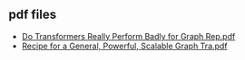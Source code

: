 ## pdf files
- [Do Transformers Really Perform Badly for Graph Rep.pdf](Do%20Transformers%20Really%20Perform%20Badly%20for%20Graph%20Rep.pdf?raw=true)
- [Recipe for a General, Powerful, Scalable Graph Tra.pdf](Recipe%20for%20a%20General%2C%20Powerful%2C%20Scalable%20Graph%20Tra.pdf?raw=true)